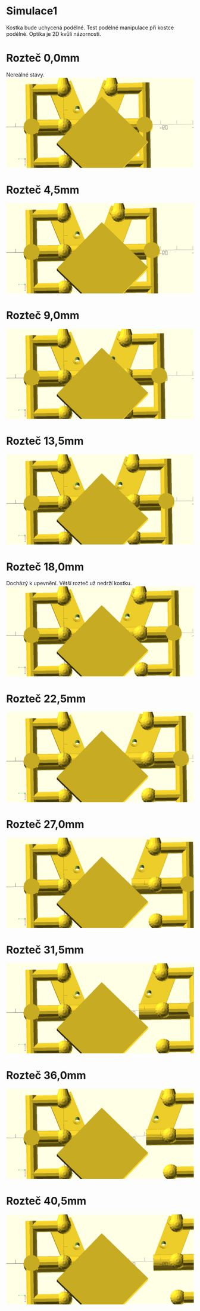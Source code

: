 # Simulace1
Kostka  bude uchycená podélné.
Test podélné manipulace při kostce podélné.
Optika je 2D kvůli názornosti.

# Rozteč 0,0mm
Nereálné stavy.
 <img src = "frame00000.png">

# Rozteč 4,5mm
 <img src = "frame00001.png">

# Rozteč 9,0mm
 <img src = "frame00002.png">

# Rozteč 13,5mm
 <img src = "frame00003.png">

# Rozteč 18,0mm
Docházý k upevnění.
Větší rozteč už nedrží kostku.
 <img src = "frame00004.png">

# Rozteč 22,5mm
 <img src = "frame00005.png">

# Rozteč 27,0mm
 <img src = "frame00006.png">

# Rozteč 31,5mm
 <img src = "frame00007.png">

# Rozteč 36,0mm
 <img src = "frame00008.png">

# Rozteč 40,5mm
 <img src = "frame00009.png">

